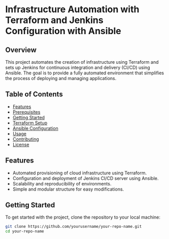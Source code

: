 # Infrastructure Automation with Terraform and Jenkins Configuration with Ansible

## Overview
This project automates the creation of infrastructure using Terraform and sets up Jenkins for continuous integration and delivery (CI/CD) using Ansible. The goal is to provide a fully automated environment that simplifies the process of deploying and managing applications.

## Table of Contents
- [Features](#features)
- [Prerequisites](#prerequisites)
- [Getting Started](#getting-started)
- [Terraform Setup](#terraform-setup)
- [Ansible Configuration](#ansible-configuration)
- [Usage](#usage)
- [Contributing](#contributing)
- [License](#license)

## Features
- Automated provisioning of cloud infrastructure using Terraform.
- Configuration and deployment of Jenkins CI/CD server using Ansible.
- Scalability and reproducibility of environments.
- Simple and modular structure for easy modifications.


## Getting Started
To get started with the project, clone the repository to your local machine:
```bash
git clone https://github.com/yourusername/your-repo-name.git
cd your-repo-name

